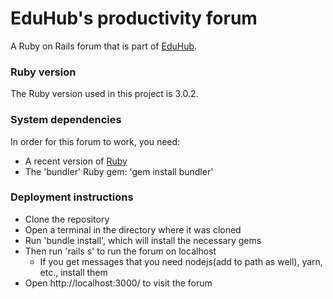 # EduHub's productivity forum

A Ruby on Rails forum that is part of [EduHub](https://github.com/vladcranga/ulhacks-hackaton).

### Ruby version

The Ruby version used in this project is 3.0.2.

### System dependencies

In order for this forum to work, you need:

- A recent version of [Ruby](https://www.ruby-lang.org/en/)
- The 'bundler' Ruby gem: 'gem install bundler'

### Deployment instructions

- Clone the repository
- Open a terminal in the directory where it was cloned
- Run 'bundle install', which will install the necessary gems
- Then run 'rails s' to run the forum on localhost
  - If you get messages that you need nodejs(add to path as well), yarn, etc., install them
- Open http://localhost:3000/ to visit the forum
